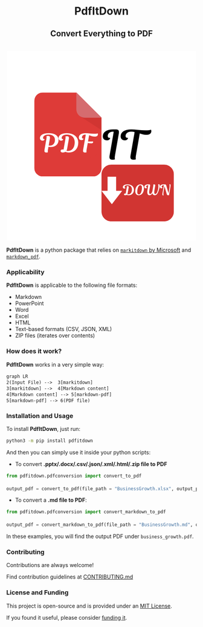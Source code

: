 <div align="center">
<h1>PdfItDown</h1>
<h2>Convert Everything to PDF</h2>
</div>
<br>
<div align="center">
    <img src="https://raw.githubusercontent.com/AstraBert/PdfItDown/main/logo.png" alt="PdfItDown Logo">
</div>

**PdfItDown** is a python package that relies on [`markitdown` by Microsoft](https://github.com/microsoft/markitdown/) and [`markdown_pdf`](https://github.com/vb64/markdown-pdf). 

### Applicability

**PdfItDown** is applicable to the following file formats:

- Markdown
- PowerPoint
- Word
- Excel
- HTML
- Text-based formats (CSV, JSON, XML)
- ZIP files (iterates over contents)

### How does it work?

**PdfItDown** works in a very simple way:

```mermaid
graph LR
2(Input File) -->  3[markitdown]
3[markitdown] -->  4[Markdown content]
4[Markdown content] --> 5[markdown-pdf]
5[markdown-pdf] --> 6(PDF file)
```

### Installation and Usage

To install **PdfItDown**, just run:

```bash
python3 -m pip install pdfitdown
```

And then you can simply use it inside your python scripts:

- To convert **.pptx/.docx/.csv/.json/.xml/.html/.zip file to PDF**

```python
from pdfitdown.pdfconversion import convert_to_pdf

output_pdf = convert_to_pdf(file_path = "BusinessGrowth.xlsx", output_path = "business_growth.pdf", title = "Business Growth")
```

- To convert a **.md file to PDF**:

```python
from pdfitdown.pdfconversion import convert_markdown_to_pdf

output_pdf = convert_markdown_to_pdf(file_path = "BusinessGrowth.md", output_path = "business_growth.pdf", title = "Business Growth")
```

In these examples, you will find the output PDF under `business_growth.pdf`.

### Contributing

Contributions are always welcome!

Find contribution guidelines at [CONTRIBUTING.md](https://github.com/AstraBert/PdfItDown/tree/main/CONTRIBUTING.md)

### License and Funding

This project is open-source and is provided under an [MIT License](https://github.com/AstraBert/PdfItDown/tree/main/LICENSE).

If you found it useful, please consider [funding it](https://github.com/sponsors/AstraBert).